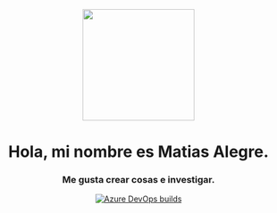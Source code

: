 
<div id= "header" align= "center">
  <img src="https://media.giphy.com/media/CuuSHzuc0O166MRfjt/giphy.gif" width= "200"/>
  <h1 align="center">Hola, mi nombre es Matias Alegre.</h1>
  <h3 align="center">Me gusta crear cosas e investigar.</h3>
</div>


<div id= "badges" align="center">
  <a href= "linkedin.com/in/matiasandresalegre">
  <img alt="Azure DevOps builds" src="https://img.shields.io/azure-devops/build/linkedin/Shields.io/1?logo=linkedin&style=social">
</a>
